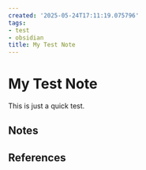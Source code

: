 ```yaml
---
created: '2025-05-24T17:11:19.075796'
tags:
- test
- obsidian
title: My Test Note
---
```


# My Test Note

This is just a quick test.

## Notes

## References

